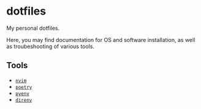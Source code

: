 # dotfiles

My personal dotfiles.

Here, you may find documentation for OS and software installation, as well as troubeshooting of various tools.

## Tools

* [`nvim`](/tools/nvim/README.md)
* [`poetry`](/tools/poetry/README.md)
* [`pyenv`](/tools/pyenv/README.md)
* [`direnv`](/tools/direnv/README.md)
